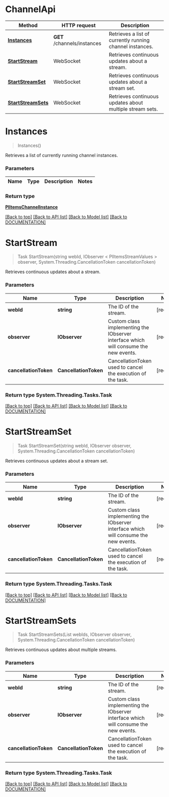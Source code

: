 # ChannelApi

Method | HTTP request | Description
------------ | ------------- | -------------
[**Instances**](ChannelApi.md#instances) | **GET** /channels/instances | Retrieves a list of currently running channel instances.
[**StartStream**](ChannelApi.md#startstream) | WebSocket | Retrieves continuous updates about a stream.
[**StartStreamSet**](ChannelApi.md#startstreamset) | WebSocket | Retrieves continuous updates about a stream set.
[**StartStreamSets**](ChannelApi.md#startstreamsets) | WebSocket | Retrieves continuous updates about multiple stream sets.


# **Instances**
> Instances()

Retrieves a list of currently running channel instances.

### Parameters

Name | Type | Description | Notes
------------- | ------------- | ------------- | -------------


### Return type

[**PIItemsChannelInstance**](../Model/PIItemsChannelInstance.md)

[[Back to top]](#) [[Back to API list]](../../DOCUMENTATION.md#documentation-for-api-endpoints) [[Back to Model list]](../../DOCUMENTATION.md#documentation-for-models) [[Back to DOCUMENTATION]](../../DOCUMENTATION.md)


# **StartStream**
> Task StartStream(string webId, IObserver < PIItemsStreamValues > observer, System.Threading.CancellationToken cancellationToken)

Retrieves continuous updates about a stream.

### Parameters

Name | Type | Description | Notes
------------- | ------------- | ------------- | -------------
**webId** | **string** | The ID of the stream. | [required]
**observer** | **IObserver<PIItemsStreamValues>**| Custom class implementing the IObserver<PIItemsStreamValues> interface which will consume the new events. | [required]
**cancellationToken** | **CancellationToken**| CancellationToken used to cancel the execution of the task. | [required]

### Return type System.Threading.Tasks.Task

[[Back to top]](#) [[Back to API list]](../../DOCUMENTATION.md#documentation-for-api-endpoints) [[Back to Model list]](../../DOCUMENTATION.md#documentation-for-models) [[Back to DOCUMENTATION]](../../DOCUMENTATION.md)

# **StartStreamSet**
> Task StartStreamSet(string webId, IObserver<PIItemsStreamValues> observer, System.Threading.CancellationToken cancellationToken)

Retrieves continuous updates about a stream set.

### Parameters

Name | Type | Description | Notes
------------- | ------------- | ------------- | -------------
**webId** | **string** | The ID of the stream. | [required]
**observer** | **IObserver<PIItemsStreamValues>**| Custom class implementing the IObserver<PIItemsStreamValues> interface which will consume the new events. | [required]
**cancellationToken** | **CancellationToken**| CancellationToken used to cancel the execution of the task. | [required]

### Return type System.Threading.Tasks.Task


[[Back to top]](#) [[Back to API list]](../../DOCUMENTATION.md#documentation-for-api-endpoints) [[Back to Model list]](../../DOCUMENTATION.md#documentation-for-models) [[Back to DOCUMENTATION]](../../DOCUMENTATION.md)


# **StartStreamSets**
> Task StartStreamSets(List<string> webIds, IObserver<PIItemsStreamValues> observer, System.Threading.CancellationToken cancellationToken)

Retrieves continuous updates about multiple streams.

### Parameters

Name | Type | Description | Notes
------------- | ------------- | ------------- | -------------
**webId** | **string** | The ID of the stream. | [required]
**observer** | **IObserver<PIItemsStreamValues>**| Custom class implementing the IObserver<PIItemsStreamValues> interface which will consume the new events. | [required]
**cancellationToken** | **CancellationToken**| CancellationToken used to cancel the execution of the task. | [required]

### Return type System.Threading.Tasks.Task


[[Back to top]](#) [[Back to API list]](../../DOCUMENTATION.md#documentation-for-api-endpoints) [[Back to Model list]](../../DOCUMENTATION.md#documentation-for-models) [[Back to DOCUMENTATION]](../../DOCUMENTATION.md)
